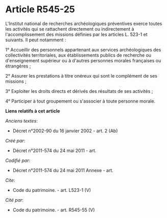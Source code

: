 # Article R545-25

L'Institut national de recherches archéologiques préventives exerce toutes les activités qui se rattachent directement ou
indirectement à l'accomplissement des missions définies par les articles L. 523-1 et suivants. Il peut notamment :

1° Accueillir des personnels appartenant aux services archéologiques des collectivités territoriales, aux établissements
publics de recherche ou d'enseignement supérieur ou à d'autres personnes morales françaises ou étrangères ;

2° Assurer les prestations à titre onéreux qui sont le complément de ses missions ;

3° Exploiter les droits directs et dérivés des résultats de ses activités ;

4° Participer à tout groupement ou s'associer à toute personne morale.

**Liens relatifs à cet article**

_Anciens textes_:

  - Décret n°2002-90 du 16 janvier 2002 - art. 2 (Ab)

_Créé par_:

  - Décret n°2011-574 du 24 mai 2011  - art.

_Codifié par_:

  - Décret n°2011-574 du 24 mai 2011 Annexe - art.

_Cite_:

  - Code du patrimoine. - art. L523-1 (V)

_Cité par_:

  - Code du patrimoine. - art. R545-55 (V)
